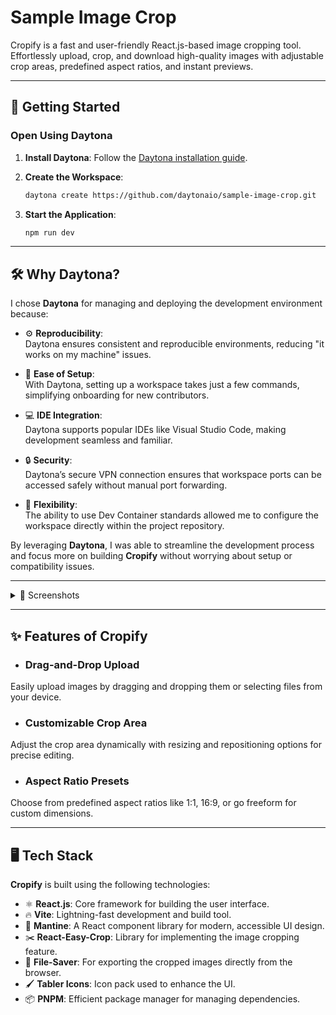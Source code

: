 # Sample Image Crop

Cropify is a fast and user-friendly React.js-based image cropping tool. Effortlessly upload, crop, and download high-quality images with adjustable crop areas, predefined aspect ratios, and instant previews.

---

## 🚀 Getting Started  

### Open Using Daytona  

1. **Install Daytona**: Follow the [Daytona installation guide](https://www.daytona.io/docs/installation/installation/).  

2. **Create the Workspace**:  
   ```bash  
   daytona create https://github.com/daytonaio/sample-image-crop.git
   ```  
3. **Start the Application**:  
   ```bash  
   npm run dev
   ```  
   
---

## 🛠 Why Daytona?

I chose **Daytona** for managing and deploying the development environment because:

- ⚙️ **Reproducibility**:  
  Daytona ensures consistent and reproducible environments, reducing "it works on my machine" issues.

- 🚀 **Ease of Setup**:  
  With Daytona, setting up a workspace takes just a few commands, simplifying onboarding for new contributors.

- 💻 **IDE Integration**:  
  Daytona supports popular IDEs like Visual Studio Code, making development seamless and familiar.

- 🔒 **Security**:  
  Daytona’s secure VPN connection ensures that workspace ports can be accessed safely without manual port forwarding.

- 🔧 **Flexibility**:  
  The ability to use Dev Container standards allowed me to configure the workspace directly within the project repository.

By leveraging **Daytona**, I was able to streamline the development process and focus more on building **Cropify** without worrying about setup or compatibility issues.

---

<details>
  <summary>📸 Screenshots</summary>

  1. **Main Upload Screen**  
  ![Upload Screen](https://github.com/Ayushjhawar8/Cropify-Daytona/blob/main/src/assets/ss1.png)

  2. **Crop Area Selection**  
  ![Crop Screen](https://github.com/Ayushjhawar8/Cropify-Daytona/blob/main/src/assets/ss2.png)

  3. **Download Preview**  
  ![Download Preview](https://github.com/Ayushjhawar8/Cropify-Daytona/blob/main/src/assets/ss3.png)

</details>

---

## ✨ Features of Cropify

- ### **Drag-and-Drop Upload**  
Easily upload images by dragging and dropping them or selecting files from your device.

- ### **Customizable Crop Area**  
Adjust the crop area dynamically with resizing and repositioning options for precise editing.

- ### **Aspect Ratio Presets**  
Choose from predefined aspect ratios like 1:1, 16:9, or go freeform for custom dimensions.

---

## 🖥️ Tech Stack

**Cropify** is built using the following technologies:

- ⚛️ **React.js**: Core framework for building the user interface.
- 🔥 **Vite**: Lightning-fast development and build tool.
- 🎨 **Mantine**: A React component library for modern, accessible UI design.
- ✂️ **React-Easy-Crop**: Library for implementing the image cropping feature.
- 💾 **File-Saver**: For exporting the cropped images directly from the browser.
- 🖌️ **Tabler Icons**: Icon pack used to enhance the UI.
- 📦 **PNPM**: Efficient package manager for managing dependencies.


